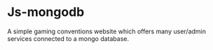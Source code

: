 # Js-mongodb
A simple gaming conventions website which offers many user/admin services connected to a mongo database.
